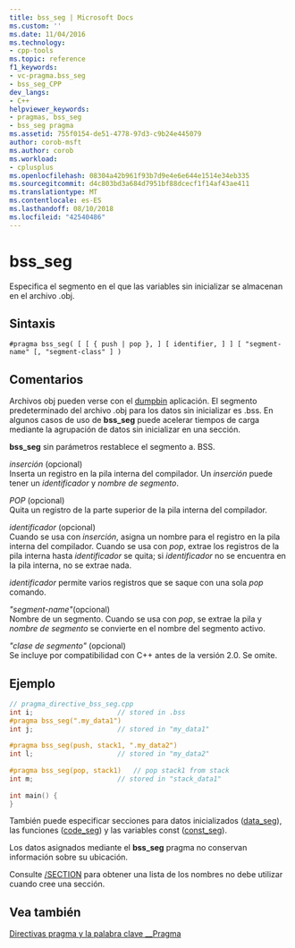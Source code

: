 ```yaml
---
title: bss_seg | Microsoft Docs
ms.custom: ''
ms.date: 11/04/2016
ms.technology:
- cpp-tools
ms.topic: reference
f1_keywords:
- vc-pragma.bss_seg
- bss_seg_CPP
dev_langs:
- C++
helpviewer_keywords:
- pragmas, bss_seg
- bss_seg pragma
ms.assetid: 755f0154-de51-4778-97d3-c9b24e445079
author: corob-msft
ms.author: corob
ms.workload:
- cplusplus
ms.openlocfilehash: 08304a42b961f93b7d9e4e6e644e1514e34eb335
ms.sourcegitcommit: d4c803bd3a684d7951bf88dcecf1f14af43ae411
ms.translationtype: MT
ms.contentlocale: es-ES
ms.lasthandoff: 08/10/2018
ms.locfileid: "42540486"
---
```

# <a name="bssseg"></a>bss_seg
Especifica el segmento en el que las variables sin inicializar se almacenan en el archivo .obj.  
  
## <a name="syntax"></a>Sintaxis  
  
```  
#pragma bss_seg( [ [ { push | pop }, ] [ identifier, ] ] [ "segment-name" [, "segment-class" ] )  
```  
  
## <a name="remarks"></a>Comentarios  
 
Archivos obj pueden verse con el [dumpbin](../build/reference/dumpbin-command-line.md) aplicación. El segmento predeterminado del archivo .obj para los datos sin inicializar es .bss. En algunos casos de uso de **bss_seg** puede acelerar tiempos de carga mediante la agrupación de datos sin inicializar en una sección.  
  
**bss_seg** sin parámetros restablece el segmento a. BSS.  
  
*inserción* (opcional)  
Inserta un registro en la pila interna del compilador. Un *inserción* puede tener un *identificador* y *nombre de segmento*.  
  
*POP* (opcional)  
Quita un registro de la parte superior de la pila interna del compilador.  
  
*identificador* (opcional)  
Cuando se usa con *inserción*, asigna un nombre para el registro en la pila interna del compilador. Cuando se usa con *pop*, extrae los registros de la pila interna hasta *identificador* se quita; si *identificador* no se encuentra en la pila interna, no se extrae nada.  
  
*identificador* permite varios registros que se saque con una sola *pop* comando.  
  
*"segment-name"*(opcional)  
Nombre de un segmento. Cuando se usa con *pop*, se extrae la pila y *nombre de segmento* se convierte en el nombre del segmento activo.  
  
*"clase de segmento"* (opcional)  
Se incluye por compatibilidad con C++ antes de la versión 2.0. Se omite.  
  
## <a name="example"></a>Ejemplo  
  
```cpp  
// pragma_directive_bss_seg.cpp  
int i;                     // stored in .bss  
#pragma bss_seg(".my_data1")  
int j;                     // stored in "my_data1"  
  
#pragma bss_seg(push, stack1, ".my_data2")     
int l;                     // stored in "my_data2"  
  
#pragma bss_seg(pop, stack1)   // pop stack1 from stack  
int m;                     // stored in "stack_data1"  
  
int main() {  
}  
```  
  
También puede especificar secciones para datos inicializados ([data_seg](../preprocessor/data-seg.md)), las funciones ([code_seg](../preprocessor/code-seg.md)) y las variables const ([const_seg](../preprocessor/const-seg.md)).  
  
Los datos asignados mediante el **bss_seg** pragma no conservan información sobre su ubicación.  
  
Consulte [/SECTION](../build/reference/section-specify-section-attributes.md) para obtener una lista de los nombres no debe utilizar cuando cree una sección.  
  
## <a name="see-also"></a>Vea también  
 
[Directivas pragma y la palabra clave __Pragma](../preprocessor/pragma-directives-and-the-pragma-keyword.md)